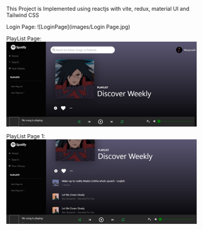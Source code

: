This Project is Implemented using reactjs with vite, redux, material UI and Tailwind CSS

Login Page: ![LoginPage](images/Login Page.jpg)

PlayList Page: ![PlayListPage](images/PlayListPage.jpg)

PlayList Page 1:![PlayListPage1](images/PlayListPage1.jpg)